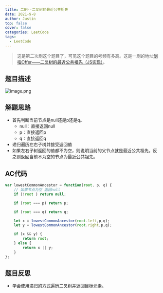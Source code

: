 ```yaml
---
title: 二刷--二叉树的最近公共祖先
date: 2021-9-8
author: Justin
top: false
cover: false
categories: LeetCode
tags:
  - LeetCode
---
```

>这是第二次刷这个题目了，可见这个题目的考频有多高。这是一刷的地址[剑指Offer——二叉树的最近公共祖先（JS实现）](https://juejin.cn/post/6948663969418575886)。

## 题目描述
![image.png](https://img-blog.csdnimg.cn/img_convert/29b55d2d75808d76c62479ccc955b693.png)

## 解题思路
* 首先判断当前节点是null还是p还是q。
    * null：直接返回null
    * p：直接返回p
    * q：直接返回q
* 递归遍历左右子树并接受返回值
* 如果左右子树返回的值都不为空，则说明当前的父节点就是最近公共祖先。反之则返回当前不为空的节点为最近公共祖先。

## AC代码
```js
var lowestCommonAncestor = function(root, p, q) {
    // 如果节点为空 返回null
    if (!root ) return null;

    if (root === p) return p;

    if (root === q) return q;

    let x = lowestCommonAncestor(root.left,p,q);
    let y = lowestCommonAncestor(root.right,p,q);

    if (x && y) {
        return root;
    } else {
        return x || y;
    }
};
```

## 题目反思
* 学会使用递归的方式遍历二叉树并返回目标元素。


